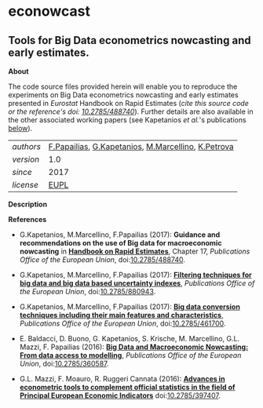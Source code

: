 econowcast
==========

Tools for Big Data econometrics nowcasting and early estimates.
---

**About**

The code source files provided herein will enable you to reproduce the experiments 
on Big Data econometrics nowcasting and early estimates presented in _Eurostat_ Handbook on Rapid Estimates
(_cite this source code or the reference's doi: [10.2785/488740](http://dx.doi.org/10.2785/488740)_).
Further details are also available in the other associated working papers (see 
Kapetanios _et al._'s publications [below](#References)).

<table align="center">
    <tr> <td align="left"><i>authors</i></td> <td align="left"> <a href="mailto:fotis.papailias@quantf.com">F.Papailias</a>, 
	<a href="mailto:kapetaniosgeorge@gmail.com">G.Kapetanios</a>, <a href="mailto:massimiliano.marcellino@unibocconi.it">M.Marcellino</a>, 
	<a href="mailto:katerina.petrova@st-andrews.ac.uk">K.Petrova</a></td> </tr> 
    <tr> <td align="left"><i>version</i></td> <td align="left">1.0</td> </tr> 
    <tr> <td align="left"><i>since</i></td> <td align="left">2017</td> </tr> 
    <tr> <td align="left"><i>license</i></td> <td align="left"><a href="https://joinup.ec.europa.eu/sites/default/files/eupl1.1.-licence-en_0.pdfEUPL">EUPL</a></td> </tr> 
</table>

**Description**


**<a name="References"></a>References**

* G.Kapetanios, M.Marcellino, F.Papailias (2017): 
**Guidance and recommendations on the use of Big data for macroeconomic nowcasting** in
[**Handbook on Rapid Estimates**](http://ec.europa.eu/eurostat/documents/3859598/8555708/KS-GQ-17-008-EN-N.pdf), Chapter 17,
_Publications Office of the European Union_, doi:[10.2785/488740](http://dx.doi.org/10.2785/488740). 

* G.Kapetanios, M.Marcellino, F.Papailias (2017): 
[**Filtering techniques for big data and big data based uncertainty indexes**](http://ec.europa.eu/eurostat/documents/3888793/8440791/KS-TC-17-007-EN-N.pdf),
_Publications Office of the European Union_, doi:[10.2785/880943](http://dx.doi.org/10.2785/880943).

* G.Kapetanios, M.Marcellino, F.Papailias (2017): 
[**Big data conversion techniques including their main features and characteristics**](http://ec.europa.eu/eurostat/documents/3888793/8123371/KS-TC-17-003-EN-N.pdf), 
_Publications Office of the European Union_, doi:[10.2785/461700](http://dx.doi.org/10.2785/461700).

* E. Baldacci, D. Buono, G. Kapetanios, S. Krische, M. Marcellino, G.L. Mazzi, F. Papailias (2016): 
[**Big Data and Macroeconomic Nowcasting: From data access to modelling**](http://ec.europa.eu/eurostat/documents/3888793/7753027/KS-TC-16-024-EN-N.pdf),
_Publications Office of the European Union_, doi:[10.2785/360587](http://dx.doi.org/10.2785/360587).

* G.L. Mazzi, F. Moauro, R. Ruggeri Cannata (2016): 
[**Advances in econometric tools to complement official statistics in the field of Principal European Economic Indicators**](http://ec.europa.eu/eurostat/documents/3888793/7579703/KS-TC-16-013-EN-N.pdf/21b94a6c-55ba-4d3a-af52-01617bbe4310)
doi:[10.2785/397407](http://dx.doi.org/10.2785/397407).